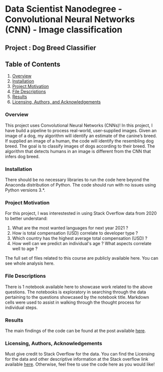 # Data Scientist Nanodegree - Convolutional Neural Networks (CNN) - Image classification

## Project : Dog Breed Classifier

## Table of Contents

1. [Overview](#overview)
1. [Installation](#installation)
2. [Project Motivation](#motivation)
3. [File Descriptions](#files)
4. [Results](#results)
5. [Licensing, Authors, and Acknowledgements](#licensing)

### Overview <a name="overview"></a>

This project uses Convolutional Neural Networks (CNNs)! In this project, I have build a pipeline to process real-world, user-supplied images. Given an image of a dog, my algorithm will identify an estimate of the canine’s breed. If supplied an image of a human, the code will identify the resembling dog breed. The goal is to classify images of dogs according to their breed. The algorithm that detects humans in an image is different from the CNN that infers dog breed.

### Installation <a name="installation"></a>

There should be no necessary libraries to run the code here beyond the Anaconda distribution of Python.  The code should run with no issues using Python versions 3.*.

### Project Motivation<a name="motivation"></a>

For this project, I was interestested in using Stack Overflow data from 2020 to better understand:

1. What are the most wanted languages for next year 2021 ?
2. How is total compensation (USD) correlate to developer type ?
3. Which country has the highest average total compensation (USD) ?
4. How well can we predict an individual's age ? What aspects correlate well to age ?

The full set of files related to this course are publicly available here. You can see whole analysis here.

### File Descriptions <a name="files"></a>

There is 1 notebook available here to showcase work related to the above questions. The notebooks is exploratory in searching through the data pertaining to the questions showcased by the notebook title. Markdown cells were used to assist in walking through the thought process for individual steps.  

### Results<a name="results"></a>

The main findings of the code can be found at the post available [here](https://medium.com/@Shiv_Shiv/what-should-you-do-to-earn-more-694638341f51).

### Licensing, Authors, Acknowledgements<a name="licensing"></a>

Must give credit to Stack Overflow for the data.  You can find the Licensing for the data and other descriptive information at the Stack overflow link available [here](https://insights.stackoverflow.com/survey/). Otherwise, feel free to use the code here as you would like! 

